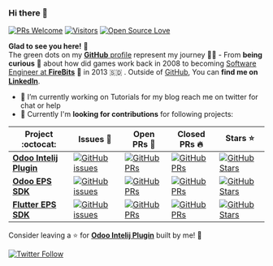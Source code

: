 ### Hi there 👋
[![PRs Welcome](https://img.shields.io/badge/PRs-welcome-brightgreen.svg?style=flat&logo=github)](https://github.com/3mrdev) [![Visitors](https://visitor-badge.glitch.me/badge?page_id=3mrdev.visitor-badge)](https://github.com/3mrdev) [![Open Source Love](https://badges.frapsoft.com/os/v2/open-source.svg?v=103)](https://github.com/3mrdev)

**Glad to see you here!** :star_struck: <br> The green dots on my [**GitHub** profile](https://github.com/3mrdev?tab=repositories) represent my journey :running_man: - From **being curious** :thinking: about how did games work back in 2008 to becoming [Software Engineer at **FireBits**](https://tut.3mr.dev/featured/firebitsstory/) :dart: in 2013 🇸🇩 . Outside of [GitHub](https://github.com/3mrdev/), You can **find me on [LinkedIn](https://www.linkedin.com/in/3mrdev/)**. 

- 🔭 I’m currently working on Tutorials for my blog reach me on twitter for chat or help
- 👯 Currently I'm **looking for contributions** for following projects:


|      Project :octocat:   |     Issues :bug:   | Open PRs :bell:  | Closed PRs :fire:  | Stars :star: |
|-------------|-------------------|---|---|---|
| [**Odoo Intelij Plugin**](https://github.com/firebitsnet/odoo-intellij) | [![GitHub issues](https://img.shields.io/github/issues/firebitsnet/odoo-intellij?color=green&logo=github&style=flat)](https://github.com/firebitsnet/odoo-intellij/issues) | [![GitHub PRs](https://img.shields.io/github/issues-pr/firebitsnet/odoo-intellij?style=flat&logo=github)](https://github.com/firebitsnet/odoo-intellij/pulls)  | [![GitHub PRs](https://img.shields.io/github/issues-pr-closed/firebitsnet/odoo-intellij?style=flat&color=critical&logo=github)](https://github.com/firebitsnet/odoo-intellij/pulls?q=is%3Apr+is%3Aclosed)  | [![GitHub Stars](https://img.shields.io/github/stars/firebitsnet/odoo-intellij?logo=github&style=flat)](https://github.com/firebitsnet/odoo-intellij/stars) |
| [**Odoo EPS SDK**](https://github.com/firebitsnet/odoo_ebs/) | [![GitHub issues](https://img.shields.io/github/issues/firebitsnet/odoo_ebs?color=green&logo=github&style=flat)](https://github.com/firebitsnet/odoo_ebs/issues) | [![GitHub PRs](https://img.shields.io/github/issues-pr/firebitsnet/odoo_ebs?style=flat&logo=github)](https://github.com/firebitsnet/odoo_ebs/pulls)  | [![GitHub PRs](https://img.shields.io/github/issues-pr-closed/firebitsnet/odoo_ebs?style=flat&color=critical&logo=github)](https://github.com/firebitsnet/odoo_ebs/pulls?q=is%3Apr+is%3Aclosed)   | [![GitHub Stars](https://img.shields.io/github/stars/firebitsnet/odoo_ebs?logo=github&style=flat)](https://github.com/firebitsnet/odoo_ebs/stars) |
| [**Flutter EPS SDK**](https://github.com/firebitsnet/flutter_ebs/) | [![GitHub issues](https://img.shields.io/github/issues/firebitsnet/flutter_ebs?color=green&logo=github&style=flat)](https://github.com/firebitsnet/flutter_ebs/issues) | [![GitHub PRs](https://img.shields.io/github/issues-pr/firebitsnet/flutter_ebs?style=flat&logo=github)](https://github.com/firebitsnet/flutter_ebs/pulls)  | [![GitHub PRs](https://img.shields.io/github/issues-pr-closed/firebitsnet/flutter_ebs?style=flat&color=critical&logo=github)](https://github.com/firebitsnet/flutter_ebs/pulls?q=is%3Apr+is%3Aclosed)   | [![GitHub Stars](https://img.shields.io/github/stars/firebitsnet/flutter_ebs?logo=github&style=flat)](https://github.com/firebitsnet/flutter_ebs/stars) |

Consider leaving a :star: for **[Odoo Intelij Plugin](https://github.com/firebitsnet/odoo-intellij/)** built by me! :hugs: <br>


[![Twitter Follow](https://img.shields.io/twitter/follow/3mrdev?style=social)](https://twitter.com/3mrdev)


<!--
**3mrdev/3mrdev** is a ✨ _special_ ✨ repository because its `README.md` (this file) appears on your GitHub profile.

Here are some ideas to get you started:

- 🔭 I’m currently working on ...
- 🌱 I’m currently learning ...
- 👯 I’m looking to collaborate on ...
- 🤔 I’m looking for help with ...
- 💬 Ask me about ...
- 📫 How to reach me: ...
- 😄 Pronouns: ...
- ⚡ Fun fact: ...
-->

